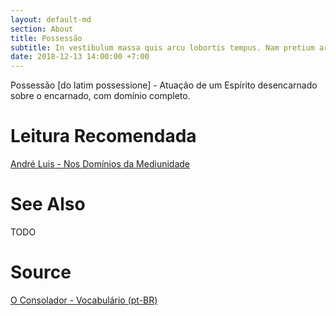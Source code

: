 ```yaml
---
layout: default-md
section: About
title: Possessão
subtitle: In vestibulum massa quis arcu lobortis tempus. Nam pretium arcu in odio vulputate luctus.
date: 2018-12-13 14:00:00 +7:00
---
```


Possessão [do latim possessione] - Atuação de um Espírito desencarnado sobre o encarnado, com domínio completo.

# Leitura Recomendada
[André Luis - Nos Domínios da Mediunidade](/books/andre-luis/in-the-realms-of-mediumship)

# See Also
TODO

# Source
[O Consolador - Vocabulário (pt-BR)](http://www.oconsolador.com.br/linkfixo/vocabulario/principal.html)
